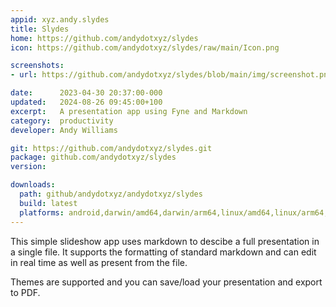 ```yaml
---
appid: xyz.andy.slydes
title: Slydes
home: https://github.com/andydotxyz/slydes
icon: https://github.com/andydotxyz/slydes/raw/main/Icon.png

screenshots:
- url: https://github.com/andydotxyz/slydes/blob/main/img/screenshot.png?raw=true

date:      2023-04-30 20:37:00-000
updated:   2024-08-26 09:45:00+100
excerpt:   A presentation app using Fyne and Markdown
category:  productivity
developer: Andy Williams

git: https://github.com/andydotxyz/slydes.git
package: github.com/andydotxyz/slydes
version: 

downloads:
  path: github/andydotxyz/andydotxyz/slydes
  build: latest
  platforms: android,darwin/amd64,darwin/arm64,linux/amd64,linux/arm64,windows/amd64
---
```


This simple slideshow app uses markdown to descibe a full presentation in a single file.
It supports the formatting of standard markdown and can edit in real time as well as present from the file.

Themes are supported and you can save/load your presentation and export to PDF.
